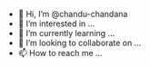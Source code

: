 - 👋 Hi, I’m @chandu-chandana
- 👀 I’m interested in ...
- 🌱 I’m currently learning ...
- 💞️ I’m looking to collaborate on ...
- 📫 How to reach me ...

<!---
chandu-chandana/chandu-chandana is a ✨ special ✨ repository because its `README.md` (this file) appears on your GitHub profile.
You can click the Preview link to take a look at your changes.
--->
